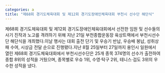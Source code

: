 ```yaml
---
categories: a
title: "제68회 경기도체육대회 및 제12회 경기도장애인체육대회 부천시 선수단 해단식"
---
```

제68회 경기도체육대회 및 제12회 경기도장애인체육대회에서 선전한 임원 및 선수들의 사기 진작과 노고를 격려하기 위해 지난 21일 부천종합운동장 육상트랙에서 부천시선수단 해단식을 개최했다.이날 행사는 대회 출전 단기 및 우승기 반납, 우승배 봉납, 성취상패 수여, 시상금 전달 순으로 진행됐다.지난 8월 25일부터 27일까지 용인시 일원에서 열린 제68회 경기도체육대회에서 부천시선수단은 25개 종목 374명의 선수가 출전하여 종합 8위의 성적을 거뒀으며, 종목별로 우슈 1위, 수영·탁구 2위, 테니스·검도 3위의 우수한 성적을 냈다.